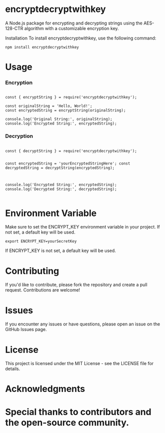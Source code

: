 # encryptdecryptwithkey


A Node.js package for encrypting and decrypting strings using the AES-128-CTR algorithm with a customizable encryption key.


Installation
To install encryptdecryptwithkey, use the following command:

<pre class="notranslate"><code>npm install encryptdecryptwithkey</code></pre>

<h1>Usage</h1>

<h3>Encryption</h3>

<pre class="notranslate"><code>
const { encryptString } = require('encryptdecryptwithkey');

const originalString = 'Hello, World!';
const encryptedString = encryptString(originalString);

console.log('Original String:', originalString);
console.log('Encrypted String:', encryptedString);  
</code></pre>



<h3>Decryption</h3>
<pre class="notranslate"><code>
const { decryptString } = require('encryptdecryptwithkey');

const encryptedString = 'yourEncryptedStringHere';
const decryptedString = decryptString(encryptedString);

console.log('Encrypted String:', encryptedString);
console.log('Decrypted String:', decryptedString);
</code></pre>

<h1>Environment Variable</h1>

Make sure to set the ENCRYPT_KEY environment variable in your project. If not set, a default key will be used.


<pre class="notranslate"><code>export ENCRYPT_KEY=yourSecretKey</code></pre>

If ENCRYPT_KEY is not set, a default key will be used.

<h1>Contributing</h1>
If you'd like to contribute, please fork the repository and create a pull request. Contributions are welcome!

<h1>Issues</h1>
If you encounter any issues or have questions, please open an issue on the GitHub Issues page.

<h1>License</h1>
This project is licensed under the MIT License - see the LICENSE file for details.

<h1>Acknowledgments<h1>
Special thanks to contributors and the open-source community.


